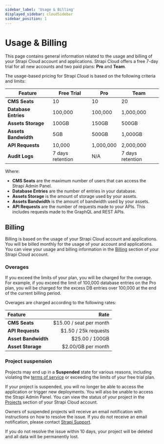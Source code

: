 ```yaml
---
sidebar_label: 'Usage & Billing'
displayed_sidebar: cloudSidebar
sidebar_position: 1
---
```


# Usage & Billing

This page contains general information related to the usage and billing of your Strapi Cloud account and applications. Strapi Cloud offers a free 7-day trial for all new accounts and two paid plans: **Pro** and **Team**.

The usage-based pricing for Strapi Cloud is based on the following criteria and limits:

| Feature | Free Trial | Pro | Team |
| --- | --- | --- | --- |
| **CMS Seats** | 10 | 10 | 20 |
| **Database Entries** | 100,000 | 100,000 | 1,000,000 |
| **Assets Storage** | 100GB | 150GB | 500GB |
| **Assets Bandwidth** | 5GB | 500GB | 1,000GB |
| **API Requests** | 10,000 | 1,000,000 | 2,000,000 |
| **Audit Logs** | 7 days retention | N/A | 7 days retention |

Where:

- **CMS Seats** are the maximum number of users that can access the Strapi Admin Panel.
- **Database Entries** are the number of entries in your database.
- **Assets Storage** is the amount of storage used by your assets.
- **Assets Bandwidth** is the amount of bandwidth used by your assets. 
- **API Requests** are the number of requests made to your APIs. This includes requests made to the GraphQL and REST APIs.

## Billing

Billing is based on the usage of your Strapi Cloud account and applications. You will be billed monthly for the usage of your account and applications. You can view your usage and billing information in the [Billing](https://cloud.strapi.io/profile/billing) section of your Strapi Cloud account.

### Overages

If you exceed the limits of your plan, you will be charged for the overage. For example, if you exceed the limit of 100,000 database entries on the Pro plan, you will be charged for the excess DB entries over 100,000 at the end of the current billing period.

Overages are charged according to the following rates:

| Feature | Rate |
| :--- | ---: |
| **CMS Seats** | $15.00 / seat per month |
| **API Requests** | $1.50 / 25k requests |
| **Asset Bandwidth** | $25.00 / 100GB |
| **Asset Storage** | $2.00/GB per month |

### Project suspension

Projects may end up in a **Suspended** state for various reasons, including violating the [terms of service](https://strapi.io/cloud-legal) or exceeding the limits of your free trial plan. 

If your project is suspended, you will no longer be able to access the application or trigger new deployments. You will also be unable to access the Strapi Admin Panel. You can view the status of your project in the [Projects](https://cloud.strapi.io/projects) section of your Strapi Cloud account.

Owners of suspended projects will receive an email notification with instructions on how to resolve the issue. If you do not receive an email notification, please contact [Strapi Support](mailto:support@strapi.io).

If you do not resolve the issue within 10 days, your project will be deleted and all data will be permanently lost.
